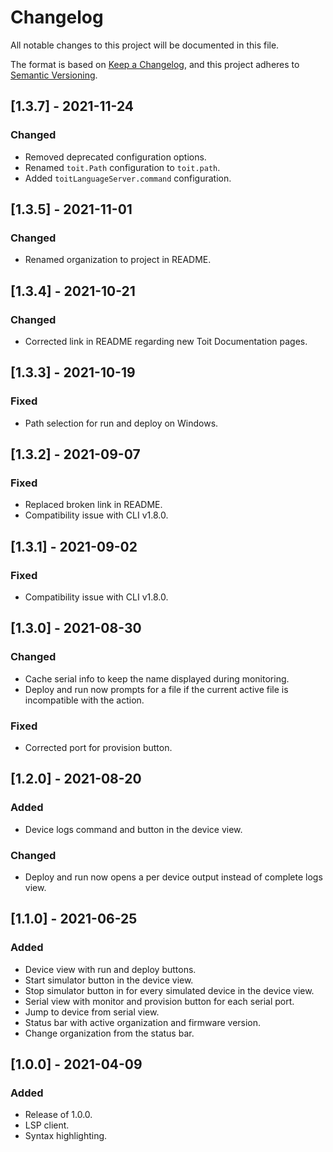 # Changelog
All notable changes to this project will be documented in this file.

The format is based on [Keep a Changelog](https://keepachangelog.com/en/1.0.0/),
and this project adheres to [Semantic Versioning](https://semver.org/spec/v2.0.0.html).

## [1.3.7] - 2021-11-24
### Changed
- Removed deprecated configuration options.
- Renamed `toit.Path` configuration to `toit.path`.
- Added `toitLanguageServer.command` configuration.

## [1.3.5] - 2021-11-01
### Changed
- Renamed organization to project in README.

## [1.3.4] - 2021-10-21
### Changed
- Corrected link in README regarding new Toit Documentation pages.

## [1.3.3] - 2021-10-19
### Fixed
- Path selection for run and deploy on Windows.

## [1.3.2] - 2021-09-07
### Fixed
- Replaced broken link in README.
- Compatibility issue with CLI v1.8.0.

## [1.3.1] - 2021-09-02
### Fixed
- Compatibility issue with CLI v1.8.0.

## [1.3.0] - 2021-08-30
### Changed
- Cache serial info to keep the name displayed during monitoring.
- Deploy and run now prompts for a file if the current active file is incompatible with the action.

### Fixed
- Corrected port for provision button.

## [1.2.0] - 2021-08-20
### Added
- Device logs command and button in the device view.
### Changed
- Deploy and run now opens a per device output instead of complete logs view.

## [1.1.0] - 2021-06-25
### Added
- Device view with run and deploy buttons.
- Start simulator button in the device view.
- Stop simulator button in for every simulated device in the device view.
- Serial view with monitor and provision button for each serial port.
- Jump to device from serial view.
- Status bar with active organization and firmware version.
- Change organization from the status bar.

## [1.0.0] - 2021-04-09
### Added
- Release of 1.0.0.
- LSP client.
- Syntax highlighting.
